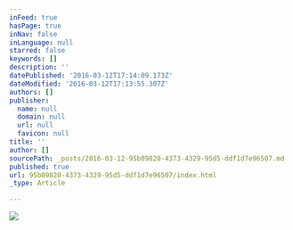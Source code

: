 ```yaml
---
inFeed: true
hasPage: true
inNav: false
inLanguage: null
starred: false
keywords: []
description: ''
datePublished: '2016-03-12T17:14:09.173Z'
dateModified: '2016-03-12T17:13:55.307Z'
authors: []
publisher:
  name: null
  domain: null
  url: null
  favicon: null
title: ''
author: []
sourcePath: _posts/2016-03-12-95b09820-4373-4329-95d5-ddf1d7e96507.md
published: true
url: 95b09820-4373-4329-95d5-ddf1d7e96507/index.html
_type: Article

---
```

![](https://the-grid-user-content.s3-us-west-2.amazonaws.com/defd4439-9523-4734-aa3d-3ec096396dd8.jpg)
